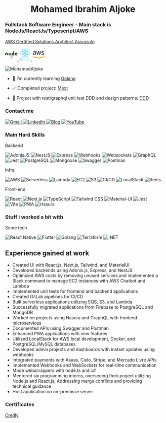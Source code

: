 <h1 align="center">Mohamed Ibrahim Aljoke</h1>
<h3 align="left">Fullstack Software Engineer - Main stack is NodeJs/ReactJs/Typescript/AWS</h3>

[AWS Certified Solutions Architect Associate](https://www.credly.com/badges/61f0854b-e2eb-4a3b-8482-d57409e1cc6b/public_url)

<p align="left">
  <a href="https://nodejs.org" target="_blank" rel="noreferrer">
    <img src="https://raw.githubusercontent.com/devicons/devicon/master/icons/nodejs/nodejs-original-wordmark.svg" alt="nodejs" width="40" height="40"/>
  </a>
  <a href="https://reactjs.org" target="_blank" rel="noreferrer">
    <img src="https://raw.githubusercontent.com/devicons/devicon/master/icons/react/react-original-wordmark.svg" alt="react" width="40" height="40"/>
  </a>
  <a href="https://aws.amazon.com" target="_blank" rel="noreferrer">
    <img src="https://raw.githubusercontent.com/devicons/devicon/master/icons/amazonwebservices/amazonwebservices-original-wordmark.svg" alt="aws" width="40" height="40"/>
  </a>
</p>

<p align="left"> <img src="https://komarev.com/ghpvc/?username=MohamedAljoke&label=Profile%20views&color=0e75b6&style=flat" alt="MohamedAljoke" /> </p>

- 🌱 I’m currently learning [Golang](https://github.com/MohamedAljoke/scrap_ifix_go)

- ✅ Completed project: [Mext](https://github.com/MohamedAljoke/mext_project)

- 🧼 Project with rest/graphql unit test DDD and design patterns: [DDD](https://github.com/MohamedAljoke/node_ddd_graphql_rest)

</div>

### Contact me

<a href="mailto:mohammed.maljoke@gmail.com" target="_blank"><img src="https://img.shields.io/badge/Gmail-D14836?style=for-the-badge&logo=gmail&logoColor=white" alt="Gmail" />
<a href="https://www.linkedin.com/in/mohamed-aljoke-a23217186/" target="_blank"><img src="https://img.shields.io/badge/linkedin-%230077B5.svg?style=for-the-badge&logo=linkedin&logoColor=white" alt="LinkedIn" />
<a href="https://devmohami.hashnode.dev/" target="_blank"><img src="https://img.shields.io/badge/Blog-Hashnode-%2336465D?style=for-the-badge" alt="Blog" /></a>
<a href="https://www.youtube.com/channel/UCkUgsd4IUob6IUVF1EP13eA" target="_blank"><img src="https://img.shields.io/badge/YouTube-Channel-%23FF0000?style=for-the-badge&logo=youtube&logoColor=white" alt="YouTube" /></a>

### Main Hard Skills

 <summary>Backend</summary>

![AdonisJS](https://img.shields.io/badge/adonisjs-%235A2D81.svg?style=for-the-badge&logo=adonisjs&logoColor=white)
![NestJS](https://img.shields.io/badge/nestjs-%23E0234E.svg?style=for-the-badge&logo=nestjs&logoColor=white)
![Express](https://img.shields.io/badge/express-%23404d59.svg?style=for-the-badge)
![Webhooks](https://img.shields.io/badge/webhooks-%238CA1AF.svg?style=for-the-badge)
![Websockets](https://img.shields.io/badge/Websockets-%23575757.svg?style=for-the-badge)
![GraphQL](https://img.shields.io/badge/graphql-%23E434AA.svg?style=for-the-badge&logo=graphql&logoColor=white)
![Jest](https://img.shields.io/badge/jest-%23C21325.svg?style=for-the-badge&logo=jest&logoColor=white)
![PostgreSQL](https://img.shields.io/badge/PostgreSQL-%23336791.svg?style=for-the-badge&logo=postgresql&logoColor=white)
![Mongoose](https://img.shields.io/badge/Mongoose-%23880000.svg?style=for-the-badge&logo=mongoose&logoColor=white)
![Swagger](https://img.shields.io/badge/Swagger-%2385EA2D.svg?style=for-the-badge&logo=swagger&logoColor=black)
![Postman](https://img.shields.io/badge/Postman-%23FF6C37.svg?style=for-the-badge&logo=postman&logoColor=white)

 <summary>Infra</summary>

![AWS](https://img.shields.io/badge/AWS-%23232F3E.svg?style=for-the-badge&logo=amazon-aws&logoColor=white)
![Serverless](https://img.shields.io/badge/Serverless-%23FD5750.svg?style=for-the-badge&logo=serverless&logoColor=white)
![Lambda](https://img.shields.io/badge/Lambda-%23FF9900.svg?style=for-the-badge&logo=amazon-aws&logoColor=white)
![EC2](https://img.shields.io/badge/EC2-%23232F3E.svg?style=for-the-badge&logo=amazon-aws&logoColor=white)
![S3](https://img.shields.io/badge/S3-%23232F3E.svg?style=for-the-badge&logo=amazon-aws&logoColor=white)
![CI/CD](https://img.shields.io/badge/CI%2FCD-%2343853D.svg?style=for-the-badge)
![LocalStack](https://img.shields.io/badge/LocalStack-%23162B4E.svg?style=for-the-badge)
![Redis](https://img.shields.io/badge/Redis-%23DD0031.svg?style=for-the-badge&logo=redis&logoColor=white)


 <summary>Front-end</summary>

![React](https://img.shields.io/badge/react-%2320232a.svg?style=for-the-badge&logo=react&logoColor=%2361DAFB)
![Next.js](https://img.shields.io/badge/Next-black?style=for-the-badge&logo=next.js&logoColor=white)
![TypeScript](https://img.shields.io/badge/typescript-%23007ACC.svg?style=for-the-badge&logo=typescript&logoColor=white)
![Tailwind CSS](https://img.shields.io/badge/tailwindcss-%2338B2AC.svg?style=for-the-badge&logo=tailwind-css&logoColor=white)
![Material-UI](https://img.shields.io/badge/Material--UI-%230081CB.svg?style=for-the-badge&logo=material-ui&logoColor=white)
![Jest](https://img.shields.io/badge/jest-%23C21325.svg?style=for-the-badge&logo=jest&logoColor=white)
![Vite](https://img.shields.io/badge/vite-%23646CFF.svg?style=for-the-badge&logo=vite&logoColor=white)
![PWA](https://img.shields.io/badge/PWA-%238B5CF6.svg?style=for-the-badge)
![Hasura](https://img.shields.io/badge/Hasura-%23161B22.svg?style=for-the-badge&logo=hasura&logoColor=white)

### Stuff i worked a bit with

 <summary>Some tech</summary>

![React Native](https://img.shields.io/badge/React%20Native-%2361DAFB.svg?style=for-the-badge&logo=react&logoColor=white)
![Flutter](https://img.shields.io/badge/Flutter-%2302569B.svg?style=for-the-badge&logo=flutter&logoColor=white)
![Golang](https://img.shields.io/badge/Go-%2300ADD8.svg?style=for-the-badge&logo=go&logoColor=white)
![Terraform](https://img.shields.io/badge/Terraform-%235835CC.svg?style=for-the-badge&logo=terraform&logoColor=white)
![.NET](https://img.shields.io/badge/.NET-%235C2D91.svg?style=for-the-badge&logo=.net&logoColor=white)

## Experience gained at work

- Created UI with React.js, Next.js, Tailwind, and MaterialUI
- Developed backends using Adonis.js, Express, and NestJS
- Optimized AWS costs by removing unused services and implemented a Slack command to manage EC2 instances with AWS Chatbot and Lambda
- Implemented unit tests for frontend and backend applications
- Created GitLab pipelines for CI/CD
- Built serverless applications utilizing SQS, S3, and Lambda
- Successfully migrated applications from Firebase to PostgreSQL and MongoDB
- Worked on projects using Hasura and GraphQL with frontend microservices
- Documented APIs using Swagger and Postman
- Enhanced PWA applications with new features
- Utilized LocalStack for AWS local development, Docker, and PostgreSQL/MySQL databases
- Developed admin projects and dashboards with instant updates using webhooks
- Integrated payments with Asaas, Cielo, Stripe, and Mercado Livre APIs
- Implemented Webhooks and WebSockets for real-time communication
- Made webscrappers with node.ts and c#
- Mentored six programming interns, overseeing their project utilizing Node.js and React.js, Addressing merge conflicts and providing technical guidance
- Host application on on-premisse server

### Certificates
[Credly](https://www.credly.com/users/mohamed-aljoke)

